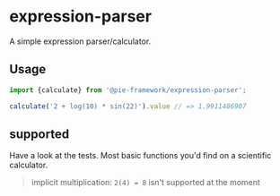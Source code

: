 # expression-parser

A simple expression parser/calculator.


## Usage

```javascript
import {calculate} from '@pie-framework/expression-parser';

calculate('2 + log(10) * sin(22)').value // => 1.9911486907

```

## supported

Have a look at the tests. Most basic functions you'd find on a scientific calculator.

> implicit multiplication: `2(4) = 8` isn't supported at the moment
